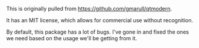 This is originally pulled from https://github.com/gmarull/qtmodern.

It has an MIT license, which allows for commercial use without recognition.

By default, this package has a lot of bugs. I've gone in and fixed the ones we need 
based on the usage we'll be getting from it.
